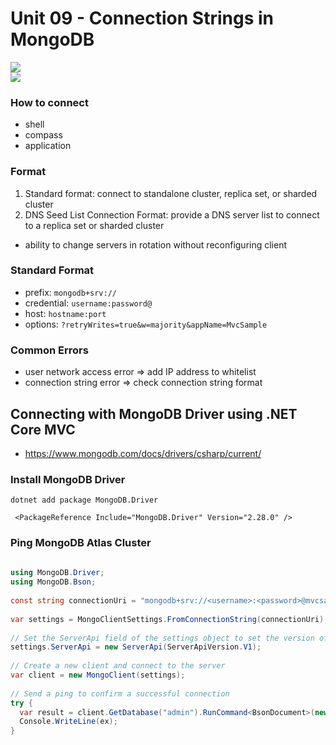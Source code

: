 # Unit 09 - Connection Strings in MongoDB

![](https://hackmd.io/_uploads/H1Ntk2FiR.png)  
![](https://hackmd.io/_uploads/S1Qge3KsC.png)

### How to connect

- shell
- compass
- application

### Format

1. Standard format: connect to standalone cluster, replica set, or sharded cluster
2. DNS Seed List Connection Format: provide a DNS server list to connect to a replica set or sharded cluster
  - ability to change servers in rotation without reconfiguring client

### Standard Format

- prefix: `mongodb+srv://`
- credential: `username:password@`
- host: `hostname:port`
- options: `?retryWrites=true&w=majority&appName=MvcSample`

### Common Errors

- user network access error => add IP address to whitelist
- connection string error => check connection string format

## Connecting with MongoDB Driver using .NET Core MVC

- https://www.mongodb.com/docs/drivers/csharp/current/

### Install MongoDB Driver

```  
dotnet add package MongoDB.Driver  
```  

```  
 <PackageReference Include="MongoDB.Driver" Version="2.28.0" />
```  
  
### Ping MongoDB Atlas Cluster  
  
```csharp  
  
using MongoDB.Driver;  
using MongoDB.Bson;  
  
const string connectionUri = "mongodb+srv://<username>:<password>@mvcsample.rl3fd.mongodb.net/?retryWrites=true&w=majority&appName=MvcSample";  
  
var settings = MongoClientSettings.FromConnectionString(connectionUri);  
  
// Set the ServerApi field of the settings object to set the version of the Stable API on the client  
settings.ServerApi = new ServerApi(ServerApiVersion.V1);  
  
// Create a new client and connect to the server  
var client = new MongoClient(settings);  
  
// Send a ping to confirm a successful connection  
try {  
  var result = client.GetDatabase("admin").RunCommand<BsonDocument>(new BsonDocument("ping", 1));  Console.WriteLine("Pinged your deployment. You successfully connected to MongoDB!");} catch (Exception ex) {  
  Console.WriteLine(ex);
}  
```
